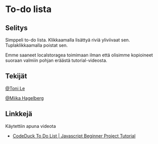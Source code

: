 # To-do lista


## Selitys

Simppeli to-do lista. 
Klikkaamalla lisättyä riviä yliviivaat sen.
Tuplaklikkaamalla poistat sen.

Emme saaneet localstoragea toimimaan ilman että olisimme kopioineet suoraan valmiin pohjan eräästä tutorial-videosta.

## Tekijät

[@Toni Le](https://github.com/Beisori)

[@Miika Hagelberg](https://github.com/Miikaa)


## Linkkejä

Käytettiin apuna videota
* [CodeDuck To Do List | Javascript Beginner Project Tutorial](https://www.youtube.com/watch?v=-pRg_daFjfk)